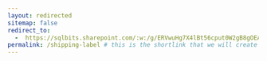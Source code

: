 ```yaml
---
layout: redirected
sitemap: false
redirect_to:
  -  https://sqlbits.sharepoint.com/:w:/g/ERVwuHg7X4lBt56cput0W2gB8gOEATc-CGMyyM1uVDjc9A?e=IfbuQA
permalink: /shipping-label # this is the shortlink that we will create the / is required - MUST MATCH the name of the file amd a space after the :
---
```

